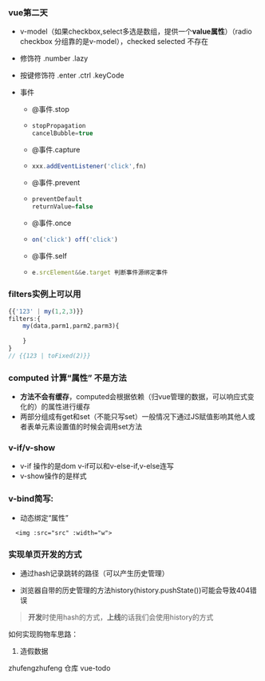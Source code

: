 ### vue第二天

- v-model（如果checkbox,select多选是数组，提供一个**value属性**）（radio checkbox 分组靠的是v-model），checked selected 不存在

- 修饰符 .number .lazy

- 按键修饰符  .enter .ctrl .keyCode

- 事件

  - @事件.stop

  - ```javascript
    stopPropagation 
    cancelBubble=true 
    ```

  - @事件.capture 

  - ```javascript
    xxx.addEventListener('click',fn)
    ```

  - @事件.prevent

  - ```javascript
    preventDefault 
    returnValue=false
    ```

  - @事件.once

  - ```javascript
    on('click') off('click')
    ```

  - @事件.self

  - ```javascript
    e.srcElement&&e.target 判断事件源绑定事件
    ```

### filters实例上可以用

```javascript
{{'123' | my(1,2,3)}}
filters:{
    my(data,parm1,parm2,parm3){
        
    }
}
// {{123 | toFixed(2)}}
```

### computed 计算“属性” 不是方法

- **方法不会有缓存**，computed会根据依赖（归vue管理的数据，可以响应式变化的）的属性进行缓存
- 两部分组成有get和set（不能只写set）一般情况下通过JS赋值影响其他人或者表单元素设置值的时候会调用set方法

### v-if/v-show

- v-if 操作的是dom v-if可以和v-else-if,v-else连写
- v-show操作的是样式

### v-bind简写:

- 动态绑定“属性”

```
  <img :src="src" :width="w">
```

### 实现单页开发的方式

- 通过hash记录跳转的路径（可以产生历史管理）

- 浏览器自带的历史管理的方法history(history.pushState())可能会导致404错误

> **开发**时使用hash的方式，**上线**的话我们会使用history的方式


如何实现购物车思路：

1. 造假数据

zhufengzhufeng 仓库 vue-todo